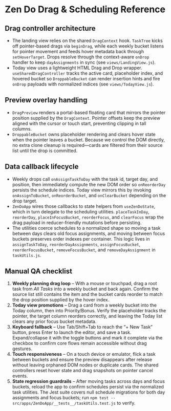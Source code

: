 # Zen Do Drag & Scheduling Reference

## Drag controller architecture
- The landing view relies on the shared `DragContext` hook. `TaskTree` kicks off pointer-based drags via `beginDrag`, while each weekly bucket listens for pointer movement and feeds hover metadata back through `setHoverTarget`. Drops resolve through the context-aware `onDrop` handler to keep `dayAssignments` in sync (see `views/LandingView.js`).
- Today view uses a lightweight HTML Drag and Drop wrapper. `useSharedDragController` tracks the active card, placeholder index, and hovered bucket so `DroppableBucket` can render insertion hints and fire `onDrop` payloads with normalized indices (see `views/TodayView.js`).

## Preview overlay handling
- `DragPreview` renders a portal-based floating card that mirrors the pointer position supplied by the `DragContext`. Pointer offsets keep the preview aligned with the cursor or touch start, preventing clipping in tall columns.
- `DroppableBucket` owns placeholder rendering and clears hover state when the pointer leaves a bucket. Because we control the DOM directly, no extra clone cleanup is required—cards are filtered from their source list until the drop is committed.

## Data callback lifecycle
- Weekly drops call `onAssignTaskToDay` with the task id, target day, and position, then immediately compute the new DOM order so `onReorderDay` persists the schedule indices. Today view mirrors this by invoking `onAssignToBucket`, `onReorderBucket`, and `onClearBucket` depending on the drop target.
- `ZenDoApp` wires those callbacks to state helpers from `useZenDoState`, which in turn delegate to the scheduling utilities. `placeTaskInDay`, `reorderDay`, `placeInFocusBucket`, `reorderFocus`, and `clearFocus` wrap the drag payload in reducer-friendly mutations before persisting.
- The utilities coerce schedules to a normalized shape so moving a task between days clears old focus assignments, and moving between focus buckets preserves order indexes per container. This logic lives in `assignTaskToDay`, `reorderDayAssignments`, `assignFocusBucket`, `reorderFocusBucket`, `removeFocusBucket`, and `removeDayAssignment` in `taskUtils.js`.

## Manual QA checklist
1. **Weekly planning drag loop** – With a mouse or touchpad, drag a root task from *All Tasks* into a weekly bucket and back again. Confirm the source list still contains the item and the bucket cards reorder to match the drop position supplied by the hover index.
2. **Today view promotions** – Drag a card from a weekly bucket into the Today column, then into Priority/Bonus. Verify the placeholder tracks the pointer, the target column reorders correctly, and leaving the Today list clears any prior focus bucket metadata.
3. **Keyboard fallback** – Use Tab/Shift+Tab to reach the “+ New Task” button, press Enter to launch the editor, and save a task. Expand/collapse it with the toggle buttons and mark it complete via the checkbox to confirm core flows remain accessible without drag gestures.
4. **Touch responsiveness** – On a touch device or emulator, flick a task between buckets and ensure the preview disappears after release without leaving orphaned DOM nodes or duplicate cards. The shared controllers reset hover state and drag snapshots on pointer cancel events.
5. **State regression guardrails** – After moving tasks across days and focus buckets, reload the app to confirm schedules persist via the normalized task utilities. The Jest suite covers null schedule migrations for both day assignments and focus buckets; run `npm test -- src/apps/ZenDoApp/__tests__/taskUtils.test.js` to verify.

